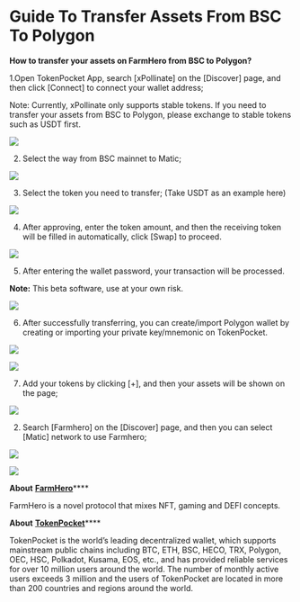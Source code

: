 # Guide To Transfer Assets From BSC To Polygon

**How to transfer your assets on FarmHero from BSC to Polygon?**

1.Open TokenPocket App, search \[xPollinate\] on the \[Discover\] page, and then click \[Connect\] to connect your wallet address;

Note: Currently, xPollinate only supports stable tokens. If you need to transfer your assets from BSC to Polygon, please exchange to stable tokens such as USDT first.

![](../../.gitbook/assets/op2%20%281%29.jpg)

2. Select the way from BSC mainnet to Matic; 

![](../../.gitbook/assets/op02%20%281%29.jpg)

3. Select the token you need to transfer; \(Take USDT as an example here\)

![](../../.gitbook/assets/op3%20%281%29.jpg)

4. After approving, enter the token amount, and then the receiving token will be filled in automatically, click \[Swap\] to proceed.

![](../../.gitbook/assets/op5%20%281%29.jpg)

5. After entering the wallet password, your transaction will be processed.

**Note:** This beta software, use at your own risk.

![](../../.gitbook/assets/op7%20%281%29.png)

6. After successfully transferring, you can create/import Polygon wallet by creating or importing your private key/mnemonic on TokenPocket.

![](../../.gitbook/assets/matic.jpg)

![](../../.gitbook/assets/matic2.jpg)

7. Add your tokens by clicking \[+\], and then your assets will be shown on the page;

![](../../.gitbook/assets/tian-jia-dai-bi-.jpg)

2. Search \[Farmhero\] on the \[Discover\] page, and then you can select \[Matic\] network to use Farmhero;

![](../../.gitbook/assets/hero.jpg)

![](../../.gitbook/assets/hero1.jpg)



**About** [**FarmHero**](https://bsc.farmhero.io/)\*\*\*\*

FarmHero is a novel protocol that mixes NFT, gaming and DEFI concepts.

**About** [**TokenPocket**](https://www.tokenpocket.pro/)\*\*\*\*

TokenPocket is the world’s leading decentralized wallet, which supports mainstream public chains including BTC, ETH, BSC, HECO, TRX, Polygon, OEC, HSC, Polkadot, Kusama, EOS, etc., and has provided reliable services for over 10 million users around the world. The number of monthly active users exceeds 3 million and the users of TokenPocket are located in more than 200 countries and regions around the world. 





